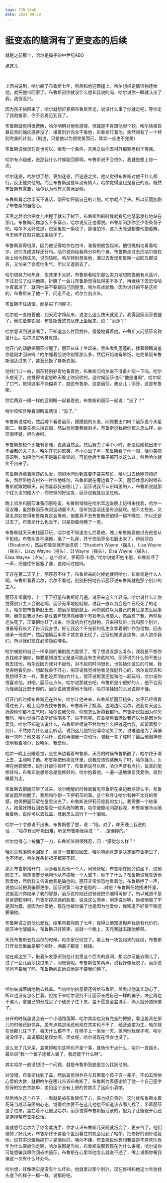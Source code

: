 ```yaml
---
tags: FIN blob
date: 2021-09-30
---
```


# 挺变态的脑洞有了更变态的后续

就是之前那个，哈尔是骗子的中世纪ABO

点这儿

<br>

上回书说到，哈尔躲了布鲁斯七年，然后和他迎面撞上。哈尔想把定情信物还给他，就把他带回家了。布鲁斯问你就没什么想和我说的吗，哈尔说你一眼就认出了我，我很高兴。

因为孩子快回来了，哈尔就想赶紧把布鲁斯弄走，说没什么事了你就走吧，等你走了我就搬家，你不会再见到我了。

布鲁斯就觉得很费解，哈尔明明对他有感情，但就是不肯跟他服个软。哈尔快被自暴自弃的愧疚感吞没了，攥着别针完全不看他，布鲁斯盯着他，突然间有了一个特别完美的计划。（剧透，只是他以为很完美而已，其实一点也不完美）

布鲁斯说我现在走也可以，但有一个条件，天黑之后你去村外那颗老树下等我。

哈尔有点疑惑，说那我什么时候能回家啊。布鲁斯说不会很久，我就是想上你一次。

哈尔迷惑，哈尔想了想，更加迷惑，但迷惑之余，他又觉得布鲁斯对他干什么都行，反正他欠他的。而且布鲁斯这些年没有情人，哈尔觉得这也是自己的错，既然布鲁斯有需要，哈尔认为他有义务满足他。

布鲁斯看哈尔半天不说话，刚开始怀疑自己的计划，哈尔就点了头。所以反而加剧了布鲁斯的自信心。

天黑之后哈尔把女儿哄睡了就去了树下，布鲁斯到的时候就看见他瑟瑟发抖地站在那儿。布鲁斯问你怎么不多穿点，哈尔说反正也得脱。布鲁斯问那你至少带条毯子吧，哈尔不太好意思，说家里就一条毯子，那谁怕冷，这几天降温都要他抱着睡，今天他不在就只能加条毯子了。

布鲁斯穿得很厚，因为他记得哈尔也怕冷，准备把他包起来。他很挑剔地看着哈尔，说你冻成这样还行吗。哈尔说你给我两分钟热个身。布鲁斯走过去把哈尔抵在树上给他挡住风，说你热吧。哈尔特别想亲他，凑过去发现布鲁斯一点回应都没有，又怕亲了会惹他生气，所以又退回去了。

哈尔很努力地热身，但效果不太好，布鲁斯看哈尔那么卖力地想取悦他有点高兴，不过忍住了没冲他笑。折腾了一会儿布鲁斯觉得玩得差不多了，再继续下去恐怕哈尔真着凉了，就问他要不要跟自己回屋里。哈尔有点犹豫，因为说好的不是这样的，布鲁斯亲了他一下，问走不走，哈尔立刻点头。

布鲁斯不住旅馆，而是买了间屋子。

哈尔就一直陪着他，到天亮才蹿起来，说怎么这么快天就亮了，我得回家丽莎要醒了。他忙着穿衣服，布鲁斯慢悠悠从床上坐起来，说：“丽莎？”

哈尔意识到说漏嘴了，不知道怎么往回找补，傻傻地看着他。布鲁斯又问丽莎全称是什么。哈尔决定转身就跑。

他开门的动静把丽莎吵醒了，丽莎从床上坐起来，黑头发乱蓬蓬的，揉着眼睛说爸你是刚才回来吗？哈尔绷着脸说你别管那么多，然后开始准备早饭。吃完早饭布鲁斯溜达过来了，甚至还换了身新衣服。

他往门口一站，丽莎特别好奇地看着他，布鲁斯问哈尔说不准备介绍一下吗。哈尔头疼死了，他觉得肯定是昨天晚上吹风吹的，这时候丽莎也问“他是谁啊”，哈尔叹了口气，觉得这事不能糊弄了，就说布鲁斯，这是丽莎，我女儿；丽莎，这是布鲁斯。

然后两双一模一样的蓝眼睛一起看着他，布鲁斯和丽莎一起说：“没了？”

哈尔咬咬牙睁着眼睛说瞎话：“没了。”

布鲁斯说成吧，然后蹲下看着丽莎，摸摸她的头发，问你要出门吗？丽莎说今天星期二，我要先梳头换衣服，然后爸爸要教我剑术。布鲁斯说我帮你梳头怎么样，丽莎很怀疑，问你会吗。

布鲁斯想梳个头能有多难，说我当然会。然后努力了半个小时，都没给她梳出来个不会散的丸子头。哈尔在旁边憋笑，不小心出了声，布鲁斯看了他一眼，哈尔突然意识到，如果他当初不是骗布鲁斯的，可能他后半辈子都可以这么过。然后哈尔就笑不出来了。

布鲁斯折腾着丽莎的头发，闷闷地问你到底要不要来帮忙，哈尔过去给丽莎梳好头，然后带她去村外一片空地练剑，布鲁斯就在旁边看了一天。丽莎休息的时候布鲁斯就跟她聊天，问你盖叔叔去哪儿了，丽莎说我不认识叫盖的人，布鲁斯说就那个红头发的傻大个，你爸爸的好朋友，丽莎说我就没见过他。

晚上哈尔和丽莎准备回家吃饭，布鲁斯悄悄在哈尔耳边说晚上记得来找我，哈尔一宿没睡，虽然教丽莎练剑运动量不大，但听到这话还是有点腿软。他不太想去，又莫名其妙觉得布鲁斯肯定会等他，他要真不去布鲁斯恐怕得一宿不睡觉，所以还是过去了。布鲁斯什么也没干，只是抱着他睡了一觉。

布鲁斯就天天来找丽莎玩，哈尔也不知道怎么拦着他，晚上布鲁斯要他过去他也从不拒绝。布鲁斯各种磨他，磨了一礼拜，终于把丽莎全名磨出来了，伊丽莎白（Elisabeth），然后布鲁斯就开始念叨：“Elisabeth Wayne（摇头），Lisa Wayne（摇头），Lizzy Wayne（摇头），El Wayne（摇头），Elsa Wayne（摇头），Elisa Wayne（点头），这个好听，伊莉莎·韦恩。”哈尔说她不姓韦恩，布鲁斯哼了一声，把他往怀里塞了塞，说你问过她吗。

正好在第二天早上，丽莎忍不住了，布鲁斯来的时候她就问哈尔，布鲁斯是什么人啊。布鲁斯看着哈尔，哈尔不看他，别别扭扭地告诉丽莎说布鲁斯就是那个别针的主人。

丽莎非常震惊，上上下下打量布鲁斯好几遍，说原来这么年轻吗。哈尔说什么让你觉得别针主人会很老啊，丽莎无辜地眨眨眼，说我一直以为会是个已经死了的老头，哈尔把布鲁斯赶出去，把丽莎抱到腿上，问你到底以为自己的身世是怎么回事啊。丽莎说我以为你是仗着年轻漂亮给哪个有钱老头当情人，然后有了我，再然后老头死了，正室把你赶了出来，你没机会打包财物，只来得及带上我和那个别针，准备等我长大了告诉我身世，好让我这个不光彩的私生女拿着别针作为信物，回去继承一份遗产，然后咱俩后半辈子就衣食无忧了，正室也知道会这样，派人追杀我们，所以我们现在必须隐姓埋名。

哈尔被她和自己一样卓越的编剧能力震惊了，愣了愣说没那么复杂，我就是不想你去找他才骗你，你要是知道生父是谁可能会有生命危险的。丽莎说为什么你不想让我去找他，哈尔说因为我对不起他，对不起的时间很长，也包括你诞生的时候，我觉得他看见你、想起我会不开心，丽莎说我觉得他看见我挺开心的，哈尔说现实和我想得不太一样，我也没弄明白为什么，丽莎说那我还能和他一起玩吗，哈尔说你很喜欢他，对吧。丽莎点点头，哈尔说那就去吧，布鲁斯是个很好的人，他不会因为怪我就迁怒于你的。丽莎说我觉得他不怪你，哈尔揉揉她的头发说你不懂。

打开门的时候布鲁斯还在外头，哈尔让他进来，布鲁斯给丽莎梳头，水平已经很看得过去了。晚上哈尔去找布鲁斯，布鲁斯开了瓶酒，边喝边问哈尔，说我每天这么折腾你你都不生气吗，哈尔说我欠你，你想怎么折腾我都行。布鲁斯说就因为你欠我吗，哈尔觉得布鲁斯好像喝多了，说不然呢。布鲁斯晃着酒说我还以为是因为你爱我。哈尔不知道该说什么，布鲁斯继续说不然你为什么把钱还给我，却留着那个别针，不然你为什么这么听话，说到这儿他特别凄凉地笑了笑，说难道是为了再骗我一次吗？他又喝了两杯，说你再骗我一次也行，骗我一辈子成吗？最后他眼神恍惚地看着哈尔，说哈尔，我爱你。

哈尔一晚上没睡着觉，坐在床边看着布鲁斯，天亮的时候布鲁斯醒了，哈尔终于凑上去，主动吻了他。布鲁斯把他抱进怀里，说我应该假装断片了吗，哈尔摇头，头埋在他颈窝里，说别针被你摔坏了，布鲁斯说可以修，哈尔声音有点抖，说真的能修好吗，布鲁斯说想修总是能修好的，哈尔抱着他，一遍一遍地重复我爱你，直到睡着为止。

布鲁斯去把丽莎带了过来，哈尔睡醒的时候就看见布鲁斯在桌边教丽莎认字。布鲁斯说既然你醒了，我想和你聊一下伊莉莎的事。这个称呼让哈尔有种不太好的预感，他俩把丽莎留在屋里出去了，布鲁斯说伊莉莎是我的女儿，我需要一个继承人，她最好跟我回去接受一些系统的教育。哈尔傻傻地问那我呢，布鲁斯很冷淡地看着他，说你可以去找盖，琢磨怎么进行下一个骗局。

哈尔一个字都说不出来，布鲁斯想了想，说：“哦，对了，昨天晚上我说的话……”哈尔有点呼吸困难，听见布鲁斯继续说：“……是骗你的。”

哈尔觉得心上被捅了一刀，布鲁斯笑得很残忍，问：“感觉怎么样？”

哈尔失魂落魄地回家了，丽莎一直都没回去，哈尔猜她肯定是决定跟布鲁斯过了，也不怪她，哈尔连条新裙子都买不起。

那头布鲁斯推开门，丽莎看见就他一个人，问爸爸呢，布鲁斯在她旁边坐下，说他回去了。丽莎很警觉地问他从不把我一个人留下，你干了什么？布鲁斯说我告诉他我爱他，然后我又告诉他我是骗他的。丽莎非常惊恐地看着他，布鲁斯哼了一声，说他以前把我骗得更惨。丽莎说第二句才是假的……对吧？布鲁斯把她搂进怀里，说很高兴你继承了我的智慧，丽莎说你刚还说爸爸把你骗得可惨了，所以难道不是爸爸更聪明吗，布鲁斯捏捏她的脸蛋，说没这么简单，丽莎说对啊，你被他骗了不是因为蠢，是因为你爱他，现在他被你骗了也是因为他爱你，你知道不好受干嘛还要骗他。

布鲁斯说之前他也爱我，结果带着你跑了七年，我得让他知道抛弃我是有代价的。丽莎冲他皱眉头，布鲁斯只好笑笑，说就一个晚上，天亮我就去跟他解释。

天亮布鲁斯去找哈尔的时候，哈尔家已经空了。桌上有一块包起来的丝绸，布鲁斯打开发现里面是那个别针，满脑子都是：我操。

他在桌边坐下，揪着头发意识到他计划里这个巨大的漏洞，想哈尔可能去哪儿了，过了一会儿丽莎找过来了，问爸爸呢。布鲁斯苦笑两声，说我好像玩脱了。丽莎说爸爸不要我了吗，布鲁斯纠正她说他是不要我们俩了。

<br>

哈尔失魂落魄地跑去找盖。当初哈尔执意要还钱给布鲁斯，盖看出他其实动心了，所以也没有怎么拦着。但接下来哈尔坚持不让丽莎长成自己一样的骗子，决定再也不骗人，拿自己的分成买了个破房子住下来，盖不愿意金盆洗手，俩人就分道扬镳了。

分开的时候盖说会去一个小酒馆落脚，哈尔其实也没有完全的把握，看见盖真在那儿的时候还挺惊喜。盖有点尴尬地说他现在其实也不干了，经营酒馆为生，哈尔就在他那儿住下了，每天什么都不干，在椅子上一坐坐一天。盖问他我侄子呢，哈尔说没侄子，盖说那就是侄女呗，侄女呢，哈尔说现在侄女也没了。

这么发了几天呆，盖觉得哈尔这样也不是个事，就劝他干点什么，哈尔一直摇头，最后说“我一个骗子还被人骗了，我还能干什么啊”。

其实哈尔一直没想过一个问题，就是布鲁斯到底是怎么找到他的。

对没错，布鲁斯找到了盖，然后盖觉得乔丹与其带着个孩子穷一辈子，不如去傍他心爱的大款，就把哈尔在哪儿告诉布鲁斯了，布鲁斯为表感谢给了他一个自己签字担保的空白贷款单，盖用这个没有上限的贷款买了这间小酒馆。

然后哈尔这个样子，一看就是被布鲁斯伤了心，盖也挺自责的。这时候布鲁斯本着死马当成活马医的心态，觉得哈尔要不在这儿他也不知道该去哪儿找了，带着丽莎追了过来，盖拦着不让他见哈尔，丽莎觉得布鲁斯挺活该的，但为了让爸爸开心还是选择帮布鲁斯说话。

盖就想亏哈尔为了你金盆洗手，你才认识布鲁斯几天啊就叛变了，更来气了。他们僵持了好几天，布鲁斯终于逮着个盖没看住的机会见到了哈尔，把修好的别针递给他，说其实说骗你那句才是骗你的。哈尔不接，布鲁斯说你想想我要是不喜欢你当年为什么要放你走啊，哈尔说那是当初，布鲁斯说那我现在为什么来呢，哈尔说你可能想骗我跟你回去哄丽莎，布鲁斯在心里骂他怎么就说不通了，嘴上说那你被我骗这一次有什么坏处吗。

哈尔想，好像确实是没有什么坏处。他就拿过那个别针，现在修得和他这七年放枕头底下的样子一模一样，说那好吧。
